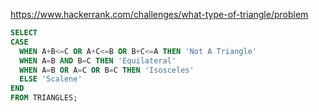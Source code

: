 https://www.hackerrank.com/challenges/what-type-of-triangle/problem

```sql
SELECT
CASE
  WHEN A+B<=C OR A+C<=B OR B+C<=A THEN 'Not A Triangle'
  WHEN A=B AND B=C THEN 'Equilateral'
  WHEN A=B OR A=C OR B=C THEN 'Isosceles'
  ELSE 'Scalene'
END
FROM TRIANGLES;
```
